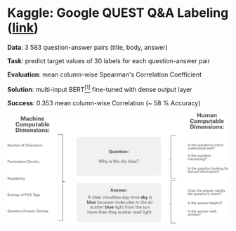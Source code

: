 # Kaggle: Google QUEST Q&A Labeling ([link](https://www.kaggle.com/c/google-quest-challenge))

__Data__: 3 583 question-answer pairs (title, body, answer)

__Task__: predict target values of 30 labels for each question-answer pair

__Evaluation__: mean column-wise Spearman's Correlation Coefficient

__Solution__: multi-input BERT[<sup>[1]</sup>](https://arxiv.org/abs/1810.04805) fine-tuned with dense output layer

__Success__: 0.353 mean column-wise Correlation (~ 58 % Accuracy)

![](learning_task.png)

